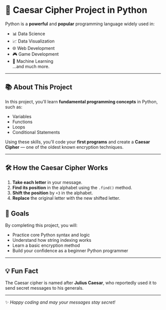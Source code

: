# 🔐 Caesar Cipher Project in Python

Python is a **powerful** and **popular** programming language widely used in:  
- 📊 Data Science  
- 📈 Data Visualization  
- 🌐 Web Development  
- 🎮 Game Development  
- 🤖 Machine Learning  
...and much more.

---

## 📚 About This Project
In this project, you'll learn **fundamental programming concepts** in Python, such as:
- Variables
- Functions
- Loops
- Conditional Statements

Using these skills, you'll code your **first programs** and create a **Caesar Cipher** — one of the oldest known encryption techniques.

---

## 🛠 How the Caesar Cipher Works
1. **Take each letter** in your message.
2. **Find its position** in the alphabet using the `.find()` method.
3. **Shift the position** by `+3` in the alphabet.
4. **Replace** the original letter with the new shifted letter.
 
## 🚀 Goals
By completing this project, you will:
- Practice core Python syntax and logic
- Understand how string indexing works
- Learn a basic encryption method
- Build your confidence as a beginner Python programmer

---

## 💡 Fun Fact
The Caesar cipher is named after **Julius Caesar**, who reportedly used it to send secret messages to his generals.

---
✨ *Happy coding and may your messages stay secret!*